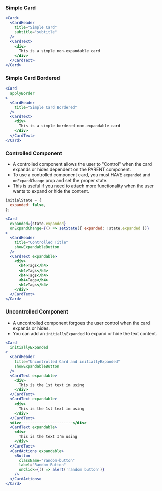 ### Simple Card
```jsx
<Card>
  <CardHeader
    title="Simple Card"
    subtitle="subtitle"
  />
  <CardText>
    <div>
      This is a simple non-expandable card
    </div>
  </CardText>
</Card>
```

### Simple Card Bordered
```jsx
<Card
  applyBorder
>
  <CardHeader
    title="Simple Card Bordered"
  />
  <CardText>
    <div>
      This is a simple bordered non-expandable card
    </div>
  </CardText>
</Card>
```

### Controlled Component
- A controlled component allows the user to "Control" when the card expands or hides dependent on the PARENT component.
- To use a controlled component card, you must HAVE `expanded` and `onExpandChange` prop and set the proper state.
- This is useful if you need to attach more functionality when the user wants to expand or hide the content.

```jsx
initialState = {
  expanded: false,
};

<Card
  expanded={state.expanded}
  onExpandChange={() => setState({ expanded: !state.expanded })}
>
  <CardHeader
    title="Controlled Title"
    showExpandableButton
  />
  <CardText expandable>
    <div>
      <h4>Tags</h4>
      <h4>Tags</h4>
      <h4>Tags</h4>
      <h4>Tags</h4>
      <h4>Tags</h4>
    </div>
  </CardText>
</Card>
```

### Uncontrolled Component
- A uncontrolled component forgoes the user control when the card expands or hides.
- You can add an `initiallyExpanded` to expand or hide the text content.

```jsx
<Card
  initiallyExpanded
>
  <CardHeader
    title="Uncontrolled Card and initiallyExpanded"
    showExpandableButton
  />
  <CardText expandable>
    <div>
      This is the 1st text im using
    </div>
  </CardText>
  <CardText expandable>
    <div>
      This is the 1st text im using
    </div>
  </CardText>
  <div>-----------------------</div>
  <CardText expandable>
    <div>
      This is the text I'm using
    </div>
  </CardText>
  <CardActions expandable>
    <Button
      className="random-button"
      label="Random Button"
      onClick={() => alert('random button')}
    />
  </CardActions>
</Card>
```

